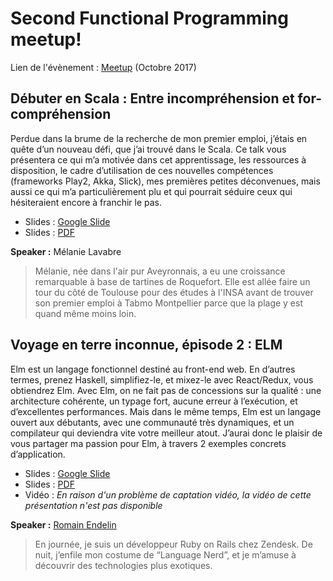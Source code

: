 # Second Functional Programming meetup!

Lien de l'évènement : [Meetup](https://www.meetup.com/fr-FR/Functional-Programming-Montpellier/events/244080708/) (Octobre 2017)

## Débuter en Scala : Entre incompréhension et for-compréhension

Perdue dans la brume de la recherche de mon premier emploi, j’étais en quête d’un nouveau défi, que j’ai trouvé dans le Scala. 
Ce talk vous présentera ce qui m’a motivée dans cet apprentissage, les ressources à disposition, le cadre d’utilisation de 
ces nouvelles compétences (frameworks Play2, Akka, Slick), 
mes premières petites déconvenues, mais aussi ce qui m’a particulièrement plu et qui pourrait séduire ceux qui 
hésiteraient encore à franchir le pas.

 * Slides : [Google Slide](https://docs.google.com/presentation/d/1SxvOP6JmNw7N9U2xuJGvaGVOZUDkw02pKXL8y_B2LyA/edit?usp=sharing)
 * Slides : [PDF](https://github.com/Functional-Programming-Montpellier/slides/raw/master/meetup-002-oct-2017/Apprendre%20le%20Scala%20pour%20son%20premier%20emploi.pdf)

**Speaker :** Mélanie Lavabre

> Mélanie, née dans l'air pur Aveyronnais, a eu une croissance remarquable à base de tartines de Roquefort. 
> Elle est allée faire un tour du côté de Toulouse pour des études à l'INSA avant de trouver son premier emploi à 
> Tabmo Montpellier parce que la plage y est quand même moins loin.

## Voyage en terre inconnue, épisode 2 : ELM

Elm est un langage fonctionnel destiné au front-end web. En d’autres termes, prenez Haskell, simplifiez-le, et mixez-le avec 
React/Redux, vous obtiendrez Elm. Avec Elm, on ne fait pas de concessions sur la qualité : une architecture cohérente, 
un typage fort, aucune erreur à l’exécution, et d’excellentes performances. Mais dans le même temps, 
Elm est un langage ouvert aux débutants, avec une communauté très dynamiques, et un compilateur qui 
deviendra vite votre meilleur atout. J’aurai donc le plaisir de vous partager ma passion pour Elm, 
à travers 2 exemples concrets d’application.

 * Slides : [Google Slide](https://docs.google.com/presentation/d/128XGMyQPqhm9j0fwe9kxSdGppoqc7d15VpCo79dwIg8/edit?usp=sharing)
 * Slides : [PDF](https://github.com/Functional-Programming-Montpellier/slides/raw/master/meetup-002-oct-2017/Voyage%20en%20terre%20inconnue%20-%20Elm.pdf)
 * Vidéo : *En raison d'un problème de captation vidéo, la vidéo de cette présentation n'est pas disponible*
 
**Speaker :** [Romain Endelin](http://twitter.com/julien_lafont)

> En journée, je suis un développeur Ruby on Rails chez Zendesk. De nuit, j’enfile mon costume de “Language Nerd”, et je m’amuse à découvrir des technologies plus exotiques.
